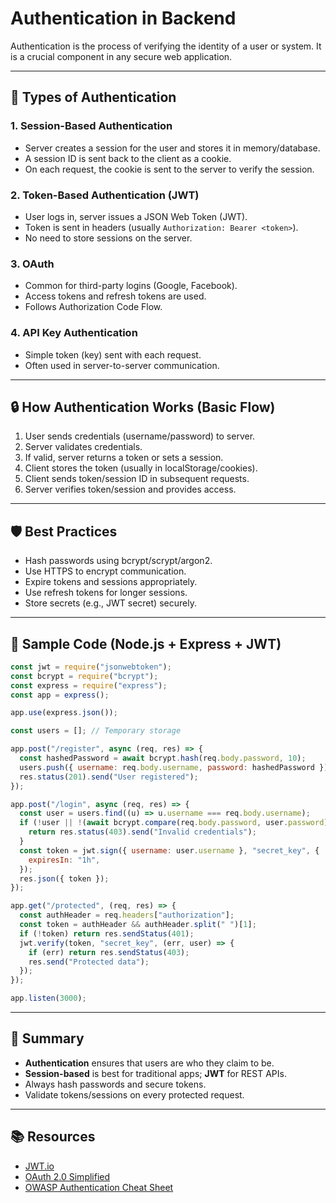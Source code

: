 # Authentication in Backend

Authentication is the process of verifying the identity of a user or system. It is a crucial component in any secure web application.

---

## 🧾 Types of Authentication

### 1. **Session-Based Authentication**

- Server creates a session for the user and stores it in memory/database.
- A session ID is sent back to the client as a cookie.
- On each request, the cookie is sent to the server to verify the session.

### 2. **Token-Based Authentication (JWT)**

- User logs in, server issues a JSON Web Token (JWT).
- Token is sent in headers (usually `Authorization: Bearer <token>`).
- No need to store sessions on the server.

### 3. **OAuth**

- Common for third-party logins (Google, Facebook).
- Access tokens and refresh tokens are used.
- Follows Authorization Code Flow.

### 4. **API Key Authentication**

- Simple token (key) sent with each request.
- Often used in server-to-server communication.

---

## 🔒 How Authentication Works (Basic Flow)

1. User sends credentials (username/password) to server.
2. Server validates credentials.
3. If valid, server returns a token or sets a session.
4. Client stores the token (usually in localStorage/cookies).
5. Client sends token/session ID in subsequent requests.
6. Server verifies token/session and provides access.

---

## 🛡️ Best Practices

- Hash passwords using bcrypt/scrypt/argon2.
- Use HTTPS to encrypt communication.
- Expire tokens and sessions appropriately.
- Use refresh tokens for longer sessions.
- Store secrets (e.g., JWT secret) securely.

---

## 🔧 Sample Code (Node.js + Express + JWT)

```js
const jwt = require("jsonwebtoken");
const bcrypt = require("bcrypt");
const express = require("express");
const app = express();

app.use(express.json());

const users = []; // Temporary storage

app.post("/register", async (req, res) => {
  const hashedPassword = await bcrypt.hash(req.body.password, 10);
  users.push({ username: req.body.username, password: hashedPassword });
  res.status(201).send("User registered");
});

app.post("/login", async (req, res) => {
  const user = users.find((u) => u.username === req.body.username);
  if (!user || !(await bcrypt.compare(req.body.password, user.password))) {
    return res.status(403).send("Invalid credentials");
  }
  const token = jwt.sign({ username: user.username }, "secret_key", {
    expiresIn: "1h",
  });
  res.json({ token });
});

app.get("/protected", (req, res) => {
  const authHeader = req.headers["authorization"];
  const token = authHeader && authHeader.split(" ")[1];
  if (!token) return res.sendStatus(401);
  jwt.verify(token, "secret_key", (err, user) => {
    if (err) return res.sendStatus(403);
    res.send("Protected data");
  });
});

app.listen(3000);
```

---

## 🧠 Summary

- **Authentication** ensures that users are who they claim to be.
- **Session-based** is best for traditional apps; **JWT** for REST APIs.
- Always hash passwords and secure tokens.
- Validate tokens/sessions on every protected request.

---

## 📚 Resources

- [JWT.io](https://jwt.io/)
- [OAuth 2.0 Simplified](https://oauth.net/2/)
- [OWASP Authentication Cheat Sheet](https://cheatsheetseries.owasp.org/cheatsheets/Authentication_Cheat_Sheet.html)
